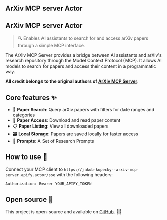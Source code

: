 ## ArXiv MCP server Actor

## ArXiv MCP server Actor

> 🔍 Enables AI assistants to search for and access arXiv papers through a simple MCP interface.

The ArXiv MCP Server provides a bridge between AI assistants and arXiv's research repository through the Model Context Protocol (MCP). It allows AI models to search for papers and access their content in a programmatic way.

**All credit belongs to the original authors of [ArXiv MCP Server](https://github.com/blazickjp/arxiv-mcp-server)**.

## Core features ✨

- 🔎 **Paper Search**: Query arXiv papers with filters for date ranges and categories
- 📄 **Paper Access**: Download and read paper content
- 📋 **Paper Listing**: View all downloaded papers
- 🗃️ **Local Storage**: Papers are saved locally for faster access
- 📝 **Prompts**: A Set of Research Prompts

## How to use 🚀

Connect your MCP client to `https://jakub-kopecky--arxiv-mcp-server.apify.actor/sse` with the following headers:
```
Authorization: Bearer YOUR_APIFY_TOKEN
```

## Open source 🌟

This project is open-source and available on [GitHub](https://github.com/apify/actor-arxiv-mcp-server). 🐙✨
